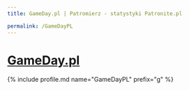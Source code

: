 ```yaml
---
title: GameDay.pl | Patromierz - statystyki Patronite.pl

permalink: /GameDayPL
---
```


# [GameDay.pl](https://patronite.pl/GameDayPL)

{% include profile.md name="GameDayPL" prefix="g" %}
